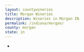 ```yaml
---
layout: countywineries
title: Morgan Wineries
description: Wineries in Morgan IN
permalink: /indiana/morgan/
county: morgan
state: in
---
```

-
